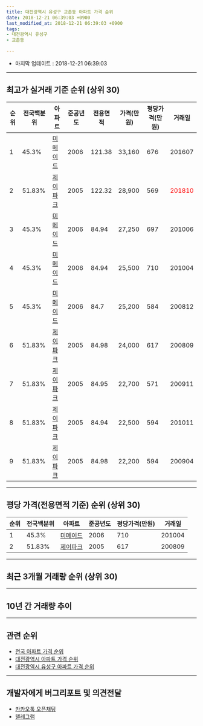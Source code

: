 ```yaml
---
title: 대전광역시 유성구 교촌동 아파트 가격 순위
date: 2018-12-21 06:39:03 +0900
last_modified_at: 2018-12-21 06:39:03 +0900
tags:
- 대전광역시 유성구
- 교촌동

---
```


* 마지막 업데이트 : 2018-12-21 06:39:03

---

## 최고가 실거래 기준 순위 (상위 30)


|순위|전국백분위|아파트|준공년도|전용면적|가격(만원)|평당가격(만원)|거래일|
|---|---|---|---|---|---|---|---|
|1|45.3%|[미메이드](https://search.naver.com/search.naver?query=%EB%8C%80%EC%A0%84%EA%B4%91%EC%97%AD%EC%8B%9C+%EC%9C%A0%EC%84%B1%EA%B5%AC+%EA%B5%90%EC%B4%8C%EB%8F%99+%EB%AF%B8%EB%A9%94%EC%9D%B4%EB%93%9C)|2006|121.38|33,160|676|201607|
|2|51.83%|[제이파크](https://search.naver.com/search.naver?query=%EB%8C%80%EC%A0%84%EA%B4%91%EC%97%AD%EC%8B%9C+%EC%9C%A0%EC%84%B1%EA%B5%AC+%EA%B5%90%EC%B4%8C%EB%8F%99+%EC%A0%9C%EC%9D%B4%ED%8C%8C%ED%81%AC)|2005|122.32|28,900|569|<span style="color:red">201810</span>|
|3|45.3%|[미메이드](https://search.naver.com/search.naver?query=%EB%8C%80%EC%A0%84%EA%B4%91%EC%97%AD%EC%8B%9C+%EC%9C%A0%EC%84%B1%EA%B5%AC+%EA%B5%90%EC%B4%8C%EB%8F%99+%EB%AF%B8%EB%A9%94%EC%9D%B4%EB%93%9C)|2006|84.94|27,250|697|201006|
|4|45.3%|[미메이드](https://search.naver.com/search.naver?query=%EB%8C%80%EC%A0%84%EA%B4%91%EC%97%AD%EC%8B%9C+%EC%9C%A0%EC%84%B1%EA%B5%AC+%EA%B5%90%EC%B4%8C%EB%8F%99+%EB%AF%B8%EB%A9%94%EC%9D%B4%EB%93%9C)|2006|84.94|25,500|710|201004|
|5|45.3%|[미메이드](https://search.naver.com/search.naver?query=%EB%8C%80%EC%A0%84%EA%B4%91%EC%97%AD%EC%8B%9C+%EC%9C%A0%EC%84%B1%EA%B5%AC+%EA%B5%90%EC%B4%8C%EB%8F%99+%EB%AF%B8%EB%A9%94%EC%9D%B4%EB%93%9C)|2006|84.7|25,200|584|200812|
|6|51.83%|[제이파크](https://search.naver.com/search.naver?query=%EB%8C%80%EC%A0%84%EA%B4%91%EC%97%AD%EC%8B%9C+%EC%9C%A0%EC%84%B1%EA%B5%AC+%EA%B5%90%EC%B4%8C%EB%8F%99+%EC%A0%9C%EC%9D%B4%ED%8C%8C%ED%81%AC)|2005|84.98|24,000|617|200809|
|7|51.83%|[제이파크](https://search.naver.com/search.naver?query=%EB%8C%80%EC%A0%84%EA%B4%91%EC%97%AD%EC%8B%9C+%EC%9C%A0%EC%84%B1%EA%B5%AC+%EA%B5%90%EC%B4%8C%EB%8F%99+%EC%A0%9C%EC%9D%B4%ED%8C%8C%ED%81%AC)|2005|84.95|22,700|571|200911|
|8|51.83%|[제이파크](https://search.naver.com/search.naver?query=%EB%8C%80%EC%A0%84%EA%B4%91%EC%97%AD%EC%8B%9C+%EC%9C%A0%EC%84%B1%EA%B5%AC+%EA%B5%90%EC%B4%8C%EB%8F%99+%EC%A0%9C%EC%9D%B4%ED%8C%8C%ED%81%AC)|2005|84.94|22,500|594|201011|
|9|51.83%|[제이파크](https://search.naver.com/search.naver?query=%EB%8C%80%EC%A0%84%EA%B4%91%EC%97%AD%EC%8B%9C+%EC%9C%A0%EC%84%B1%EA%B5%AC+%EA%B5%90%EC%B4%8C%EB%8F%99+%EC%A0%9C%EC%9D%B4%ED%8C%8C%ED%81%AC)|2005|84.98|22,200|594|200904|


---

## 평당 가격(전용면적 기준) 순위 (상위 30)


|순위|전국백분위|아파트|준공년도|평당가격(만원)|거래일|
|---|---|---|---|---|---|
|1|45.3%|[미메이드](https://search.naver.com/search.naver?query=%EB%8C%80%EC%A0%84%EA%B4%91%EC%97%AD%EC%8B%9C+%EC%9C%A0%EC%84%B1%EA%B5%AC+%EA%B5%90%EC%B4%8C%EB%8F%99+%EB%AF%B8%EB%A9%94%EC%9D%B4%EB%93%9C)|2006|710|201004|
|2|51.83%|[제이파크](https://search.naver.com/search.naver?query=%EB%8C%80%EC%A0%84%EA%B4%91%EC%97%AD%EC%8B%9C+%EC%9C%A0%EC%84%B1%EA%B5%AC+%EA%B5%90%EC%B4%8C%EB%8F%99+%EC%A0%9C%EC%9D%B4%ED%8C%8C%ED%81%AC)|2005|617|200809|


---

## 최근 3개월 거래량 순위 (상위 30)


<div style="width:100%;">
    <canvas id="deal_count_ranking" height="250"></canvas>
</div>


<script>
new Chart(document.getElementById("deal_count_ranking"), {
    type: 'horizontalBar',
    data: {
        labels: ['미메이드', '제이파크'],
        datasets: [{
            label: '실거래 수',
            data: [10, 7],
            borderColor: "rgba(255, 0, 128, 1)",
            backgroundColor: "rgba(255, 0, 128, 0.5)",
            fill: false,
        }]
    },
    options: {
        responsive: true,
        title: {
            display: true,
            text: '최근 3개월 거래량 순위'
        },
        tooltips: {
            mode: 'index',
            intersect: false,
            callbacks: {
                title: function(tooltipItems, data) {
                    return "실거래 수:";
                },
                label: function(tooltipItem, data) {
                    return data.labels[tooltipItem.index] + ": " + tooltipItem.xLabel;
                }
            }
        },
        hover: {
            mode: 'nearest',
            intersect: true
        },
        scales: {
            xAxes: [{
                display: true,
                scaleLabel: {
                    display: true,
                    labelString: '실거래 수'
                },
                ticks: {
                    suggestedMin: 0,
                }
            }],
            yAxes: [{
                display: true,
                ticks: {
                    autoSkip: false,
                    callback: function(value, index, values) {
                        if (value.length > 15)
                            return value.substr(0, 13) + "...";
                        else
                            return value;
                    }
                },
                scaleLabel: {
                    display: false,
                }
            }]
        }
    }
});

</script>


---

## 10년 간 거래량 추이


<div style="width:100%;">
    <canvas id="deal_progress" height="250"></canvas>
</div>

<script>
new Chart(document.getElementById("deal_progress"), {
    type: 'line',
    data: {
        labels: ['200812','200901','200902','200903','200904','200905','200906','200907','200908','200909','200910','200911','200912','201001','201002','201003','201004','201005','201006','201007','201008','201009','201010','201011','201012','201101','201102','201103','201104','201105','201106','201107','201108','201109','201110','201111','201112','201201','201202','201203','201204','201205','201206','201207','201208','201209','201210','201211','201212','201301','201302','201303','201304','201305','201306','201307','201308','201309','201310','201311','201312','201401','201402','201403','201404','201405','201406','201407','201408','201409','201410','201411','201412','201501','201502','201503','201504','201505','201506','201507','201508','201509','201510','201511','201512','201601','201602','201603','201604','201605','201606','201607','201608','201609','201610','201611','201612','201701','201702','201703','201704','201705','201706','201707','201708','201709','201710','201711','201712','201801','201802','201803','201804','201805','201806','201807','201808','201809','201810','201811','201812'],
        datasets: [{
            label: '실거래 수',
            pointRadius: 1,
            data: [2, 2, 3, 4, 9, 1, 9, 4, 7, 6, 7, 9, 13, 2, 9, 6, 9, 6, 4, 3, 7, 8, 27, 31, 15, 10, 12, 11, 6, 8, 6, 5, 4, 8, 9, 5, 2, 4, 6, 4, 1, 4, 7, 0, 2, 3, 4, 10, 5, 5, 3, 9, 4, 7, 7, 5, 11, 10, 13, 8, 7, 3, 5, 5, 3, 2, 3, 4, 3, 2, 5, 7, 6, 3, 4, 7, 2, 6, 5, 6, 4, 5, 11, 5, 6, 7, 3, 5, 6, 6, 3, 7, 11, 5, 7, 8, 3, 4, 6, 8, 1, 7, 8, 6, 4, 10, 6, 6, 3, 4, 8, 4, 11, 3, 5, 6, 5, 12, 10, 4, 3],
            borderColor: "rgba(255, 201, 14, 1)",
            backgroundColor: "rgba(255, 201, 14, 0.5)",
            fill: true,
        }]
    },
    options: {
        responsive: true,
        title: {
            display: true,
            text: '10년간 거래량 추이'
        },
        tooltips: {
            mode: 'index',
            intersect: false,
        },
        hover: {
            mode: 'nearest',
            intersect: true
        },
        scales: {
            xAxes: [{
                display: true,
                scaleLabel: {
                    display: true,
                    labelString: '년/월'
                }
            }],
            yAxes: [{
                display: true,
                ticks: {
                    suggestedMin: 0,
                },
                scaleLabel: {
                    display: true,
                    labelString: '실거래 수'
                }
            }]
        }
    }
});

</script>


---

## 관련 순위

- [전국 아파트 가격 순위](https://inasie.github.io/apt-ranking/전국)
- [대전광역시 아파트 가격 순위](https://inasie.github.io/apt-ranking/대전광역시)
- [대전광역시 유성구 아파트 가격 순위](https://inasie.github.io/apt-ranking/대전광역시-유성구)


---

## 개발자에게 버그리포트 및 의견전달

- [카카오톡 오픈채팅](https://open.kakao.com/o/gLJUAP4)
- [텔레그램](https://t.me/inasie)

